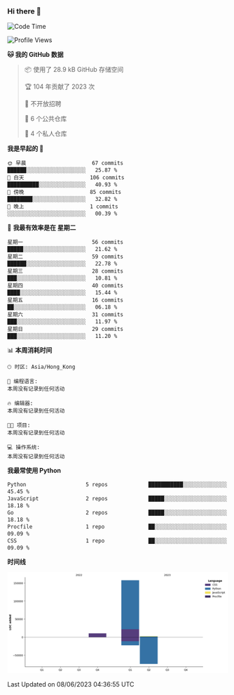### Hi there 👋

<!--
**Mrzqd/Mrzqd** is a ✨ _special_ ✨ repository because its `README.md` (this file) appears on your GitHub profile.

Here are some ideas to get you started:

- 🔭 I’m currently working on ...
- 🌱 I’m currently learning ...
- 👯 I’m looking to collaborate on ...
- 🤔 I’m looking for help with ...
- 💬 Ask me about ...
- 📫 How to reach me: ...
- 😄 Pronouns: ...
- ⚡ Fun fact: ...
-->
<!--START_SECTION:waka-->
![Code Time](http://img.shields.io/badge/Code%20Time-110%20hrs%2048%20mins-blue)

![Profile Views](http://img.shields.io/badge/%E4%B8%AA%E4%BA%BA%E8%B5%84%E6%96%99%E8%A7%82%E7%9C%8B%E6%AC%A1%E6%95%B0-5-blue)

**🐱 我的 GitHub 数据** 

> 📦  使用了 28.9 kB GitHub 存储空间 
 > 
> 🏆 104 年贡献了 2023 次
 > 
> 🚫 不开放招聘
 > 
> 📜 6 个公共仓库 
 > 
> 🔑 4 个私人仓库 
 > 
**我是早起的 🐤** 

```text
🌞 早晨                     67 commits          ██████░░░░░░░░░░░░░░░░░░░   25.87 % 
🌆 白天                     106 commits         ██████████░░░░░░░░░░░░░░░   40.93 % 
🌃 傍晚                     85 commits          ████████░░░░░░░░░░░░░░░░░   32.82 % 
🌙 晚上                     1 commits           ░░░░░░░░░░░░░░░░░░░░░░░░░   00.39 % 
```
📅 **我最有效率是在 星期二** 

```text
星期一                      56 commits          █████░░░░░░░░░░░░░░░░░░░░   21.62 % 
星期二                      59 commits          ██████░░░░░░░░░░░░░░░░░░░   22.78 % 
星期三                      28 commits          ███░░░░░░░░░░░░░░░░░░░░░░   10.81 % 
星期四                      40 commits          ████░░░░░░░░░░░░░░░░░░░░░   15.44 % 
星期五                      16 commits          ██░░░░░░░░░░░░░░░░░░░░░░░   06.18 % 
星期六                      31 commits          ███░░░░░░░░░░░░░░░░░░░░░░   11.97 % 
星期日                      29 commits          ███░░░░░░░░░░░░░░░░░░░░░░   11.20 % 
```


📊 **本周消耗时间** 

```text
🕑︎ 时区: Asia/Hong_Kong

💬 编程语言: 
本周没有记录到任何活动

🔥 编辑器: 
本周没有记录到任何活动

🐱‍💻 项目: 
本周没有记录到任何活动

💻 操作系统: 
本周没有记录到任何活动
```

**我最常使用 Python** 

```text
Python                   5 repos             ███████████░░░░░░░░░░░░░░   45.45 % 
JavaScript               2 repos             █████░░░░░░░░░░░░░░░░░░░░   18.18 % 
Go                       2 repos             █████░░░░░░░░░░░░░░░░░░░░   18.18 % 
Procfile                 1 repo              ██░░░░░░░░░░░░░░░░░░░░░░░   09.09 % 
CSS                      1 repo              ██░░░░░░░░░░░░░░░░░░░░░░░   09.09 % 
```



**时间线**

![Lines of Code chart](https://raw.githubusercontent.com/Mrzqd/Mrzqd/main/assets/bar_graph.png)


 Last Updated on 08/06/2023 04:36:55 UTC
<!--END_SECTION:waka-->
